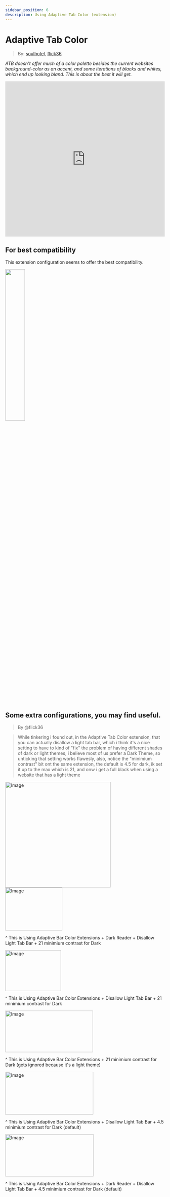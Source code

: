 ```yaml
---
sidebar_position: 6
description: Using Adaptive Tab Color (extension)
---
```


# Adaptive Tab Color

> By: [soulhotel](https://github.com/soulhotel), [flick36](https://github.com/flick36)

*ATB doesn't offer much of a color palette besides the current websites background-color as an accent, and some iterations of blacks and whites, which end up looking bland. This is about the best it will get.*


<iframe width="100%" height="490" src="https://www.youtube.com/embed/NjUwC8WVj3Y?si=MAqviEcpBuxXMCNv" title="YouTube video player" frameborder="0" allow="accelerometer; autoplay; clipboard-write; encrypted-media; gyroscope; picture-in-picture; web-share; fullscreen" referrerpolicy="strict-origin-when-cross-origin" allowfullscreen></iframe>

## For best compatibility

This extension configuration seems to offer the best compatibility.

<img src="https://github.com/user-attachments/assets/b8f8ec41-3dd7-4654-9d0c-a054ff0a9a41" width="35%" />



## Some extra configurations, you may find useful.

> By @flick36

> While tinkering i found out, in the Adaptive Tab Color extension, that you can actually disallow a light tab bar, which i think it's a nice setting to have to kind of "fix" the  problem of having different shades of dark or light themes, i believe most of us prefer a Dark Theme, so unticking that setting works flawesly, also, notice the "minimium contrast" bit ont the same extension, the default is 4.5 for dark, ik set it up to the max which is 21, and onw i get a full black when using a website that has a light theme

<img height="333px" alt="Image" src="https://github.com/user-attachments/assets/68d6f205-ebda-44d8-a3b0-b7303633a6b5" />

<img width="180" height="136" alt="Image" src="https://github.com/user-attachments/assets/9ca76e28-4dd4-49a4-9ebe-bd8496a11fd6" />

^ This is Using Adaptive Bar Color Extensions + Dark Reader + Disallow Light Tab Bar + 21 minimium contrast for Dark 

<img width="176" height="129" alt="Image" src="https://github.com/user-attachments/assets/27b21603-799e-404b-bfdd-3b635383a89c" />

^ This is Using Adaptive Bar Color Extensions + Disallow Light Tab Bar + 21 minimium contrast for Dark

<img width="277" height="131" alt="Image" src="https://github.com/user-attachments/assets/8f40d9f7-c360-4299-a1e1-18500655c76e" />

^ This is Using Adaptive Bar Color Extensions + 21 minimium contrast for Dark (gets ignored because it's a light theme)

<img width="278" height="135" alt="Image" src="https://github.com/user-attachments/assets/f05898c4-300d-43f7-b350-7413e4fe4d78" />

^ This is Using Adaptive Bar Color Extensions + Disallow Light Tab Bar + 4.5 minimium contrast for Dark (default)

<img width="279" height="133" alt="Image" src="https://github.com/user-attachments/assets/b25ac6f7-07f5-4c13-9f61-f69babfe282f" />

^ This is Using Adaptive Bar Color Extensions + Dark Reader + Disallow Light Tab Bar + 4.5 minimium contrast for Dark (default)

